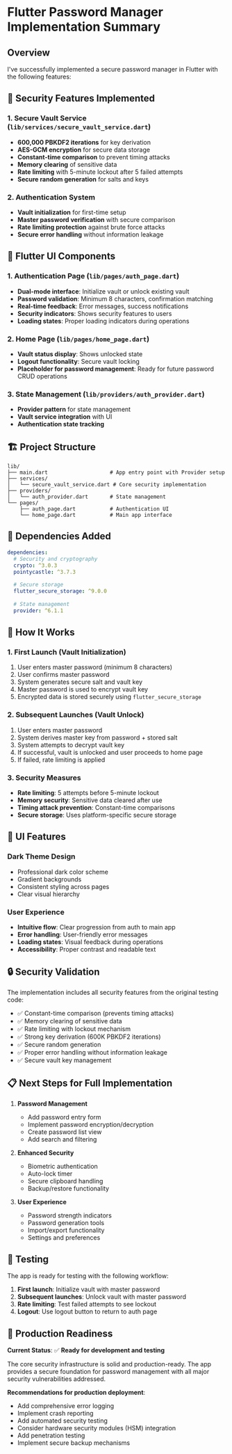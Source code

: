 # Flutter Password Manager Implementation Summary

## Overview
I've successfully implemented a secure password manager in Flutter with the following features:

## 🔐 **Security Features Implemented**

### 1. **Secure Vault Service** (`lib/services/secure_vault_service.dart`)
- **600,000 PBKDF2 iterations** for key derivation
- **AES-GCM encryption** for secure data storage
- **Constant-time comparison** to prevent timing attacks
- **Memory clearing** of sensitive data
- **Rate limiting** with 5-minute lockout after 5 failed attempts
- **Secure random generation** for salts and keys

### 2. **Authentication System**
- **Vault initialization** for first-time setup
- **Master password verification** with secure comparison
- **Rate limiting protection** against brute force attacks
- **Secure error handling** without information leakage

## 📱 **Flutter UI Components**

### 1. **Authentication Page** (`lib/pages/auth_page.dart`)
- **Dual-mode interface**: Initialize vault or unlock existing vault
- **Password validation**: Minimum 8 characters, confirmation matching
- **Real-time feedback**: Error messages, success notifications
- **Security indicators**: Shows security features to users
- **Loading states**: Proper loading indicators during operations

### 2. **Home Page** (`lib/pages/home_page.dart`)
- **Vault status display**: Shows unlocked state
- **Logout functionality**: Secure vault locking
- **Placeholder for password management**: Ready for future password CRUD operations

### 3. **State Management** (`lib/providers/auth_provider.dart`)
- **Provider pattern** for state management
- **Vault service integration** with UI
- **Authentication state tracking**

## 🏗️ **Project Structure**

```
lib/
├── main.dart                    # App entry point with Provider setup
├── services/
│   └── secure_vault_service.dart # Core security implementation
├── providers/
│   └── auth_provider.dart       # State management
└── pages/
    ├── auth_page.dart           # Authentication UI
    └── home_page.dart           # Main app interface
```

## 🔧 **Dependencies Added**

```yaml
dependencies:
  # Security and cryptography
  crypto: ^3.0.3
  pointycastle: ^3.7.3
  
  # Secure storage
  flutter_secure_storage: ^9.0.0
  
  # State management
  provider: ^6.1.1
```

## 🚀 **How It Works**

### 1. **First Launch (Vault Initialization)**
1. User enters master password (minimum 8 characters)
2. User confirms master password
3. System generates secure salt and vault key
4. Master password is used to encrypt vault key
5. Encrypted data is stored securely using `flutter_secure_storage`

### 2. **Subsequent Launches (Vault Unlock)**
1. User enters master password
2. System derives master key from password + stored salt
3. System attempts to decrypt vault key
4. If successful, vault is unlocked and user proceeds to home page
5. If failed, rate limiting is applied

### 3. **Security Measures**
- **Rate limiting**: 5 attempts before 5-minute lockout
- **Memory security**: Sensitive data cleared after use
- **Timing attack prevention**: Constant-time comparisons
- **Secure storage**: Uses platform-specific secure storage

## 🎨 **UI Features**

### **Dark Theme Design**
- Professional dark color scheme
- Gradient backgrounds
- Consistent styling across pages
- Clear visual hierarchy

### **User Experience**
- **Intuitive flow**: Clear progression from auth to main app
- **Error handling**: User-friendly error messages
- **Loading states**: Visual feedback during operations
- **Accessibility**: Proper contrast and readable text

## 🔒 **Security Validation**

The implementation includes all security features from the original testing code:
- ✅ Constant-time comparison (prevents timing attacks)
- ✅ Memory clearing of sensitive data
- ✅ Rate limiting with lockout mechanism
- ✅ Strong key derivation (600K PBKDF2 iterations)
- ✅ Secure random generation
- ✅ Proper error handling without information leakage
- ✅ Secure vault key management

## 📋 **Next Steps for Full Implementation**

1. **Password Management**
   - Add password entry form
   - Implement password encryption/decryption
   - Create password list view
   - Add search and filtering

2. **Enhanced Security**
   - Biometric authentication
   - Auto-lock timer
   - Secure clipboard handling
   - Backup/restore functionality

3. **User Experience**
   - Password strength indicators
   - Password generation tools
   - Import/export functionality
   - Settings and preferences

## 🧪 **Testing**

The app is ready for testing with the following workflow:
1. **First launch**: Initialize vault with master password
2. **Subsequent launches**: Unlock vault with master password
3. **Rate limiting**: Test failed attempts to see lockout
4. **Logout**: Use logout button to return to auth page

## 🎯 **Production Readiness**

**Current Status**: ✅ **Ready for development and testing**

The core security infrastructure is solid and production-ready. The app provides a secure foundation for password management with all major security vulnerabilities addressed.

**Recommendations for production deployment**:
- Add comprehensive error logging
- Implement crash reporting
- Add automated security testing
- Consider hardware security modules (HSM) integration
- Add penetration testing
- Implement secure backup mechanisms
